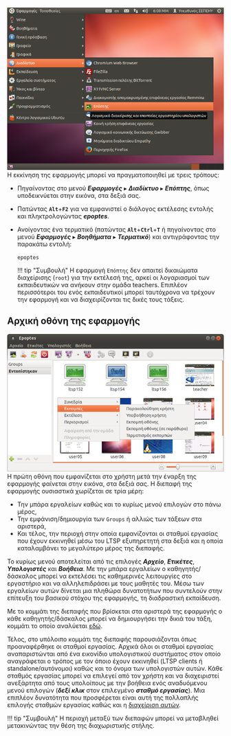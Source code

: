 [![](0.5.7_epoptes_start_menu.png)](0.5.7_epoptes_start_menu.png)
Η εκκίνηση της εφαρμογής μπορεί να πραγματοποιηθεί με τρεις τρόπους:

  - Πηγαίνοντας στο μενού
    ***Εφαρμογές*** ▸ ***Διαδίκτυο*** ▸ ***Επόπτης***,
    όπως υποδεικνύεται στην εικόνα, στα δεξιά σας.
  - Πατώντας **`Alt`**+**`F2`** για να εμφανιστεί ο διάλογος εκτέλεσης εντολής και
    πληκτρολογώντας ***epoptes***.
  - Ανοίγοντας ένα τερματικό (πατώντας **`Alt`**+**`Ctrl`**+**`T`** ή πηγαίνοντας στο μενού
    ***Εφαρμογές*** ▸ ***Βοηθήματα*** ▸ ***Τερματικό***) και
    αντιγράφοντας την παρακάτω εντολή:

    ```shell
    epoptes
    ```

    !!! tip "Συμβουλή"
        Η εφαρμογή `Επόπτης` δεν απαιτεί δικαιώματα διαχείρισης (`root`) για την εκτέλεσή της, αρκεί οι λογαριασμοί των εκπαιδευτικών να ανήκουν στην ομάδα teachers. Επιπλέον περισσότεροι του ενός εκπαιδευτικοί μπορεί ταυτόχρονα να τρέχουν την εφαρμογή και να διαχειρίζονται τις δικές τους τάξεις.

## Αρχική οθόνη της εφαρμογής

[![](0.5.7_epoptes_startup.png)](0.5.7_epoptes_startup.png)
Η πρώτη οθόνη που εμφανίζεται στο χρήστη μετά την έναρξη της εφαρμογής φαίνεται στην
εικόνα, στα δεξιά σας. Η διεπαφή της εφαρμογής ουσιαστικά χωρίζεται
σε τρία μέρη:

  - Την μπάρα εργαλείων καθώς και το κυρίως μενού επιλογών στο πάνω
    μέρος,
  - Την εμφάνιση/δημιουργία των `Groups` ή αλλιώς των τάξεων στα αριστερά,
  - Και τέλος, την περιοχή στην οποία εμφανίζονται οι σταθμοί εργασίας
    που έχουν εκκινηθεί μέσω του LTSP εξυπηρετητή στα δεξιά και η
    οποία καταλαμβάνει το μεγαλύτερο μέρος της διεπαφής.

Το κυρίως μενού αποτελείται από τις επιλογές ***Αρχείο***, ***Ετικέτες***,
***Υπολογιστές*** και ***Βοήθεια***. Με την μπάρα
εργαλείων ο καθηγητής/δάσκαλος μπορεί να εκτελέσει τις καθημερινές
λειτουργίες στο εργαστήριο και να αλληλεπιδράσει με τους μαθητές του.
Μέσω των εργαλείων αυτών δίνεται μια πληθώρα δυνατοτήτων που συντελούν
στην επίτευξη του βασικού στόχου της εφαρμογής, τη διαδραστική
εκπαίδευση.

Με το κομμάτι της διεπαφής που βρίσκεται στα αριστερά της εφαρμογής ο
κάθε καθηγητής/δάσκαλος μπορεί να δημιουργήσει την δικιά του τάξη,
κομμάτι το οποίο αναλύεται [εδώ](Δημιουργία_τάξης.md).

Τέλος, στο υπόλοιπο κομμάτι της διεπαφής παρουσιάζονται όπως
προαναφέρθηκε οι σταθμοί εργασίας. Αρχικά όλοι οι σταθμοί
εργασίας αναπαριστώνται από ένα εικονίδιο υπολογιστικού συστήματος
στον οποίο αναγράφεται ο τρόπος με τον όποιο έχουν εκκινηθεί
(LTSP clients ή standalone/αυτόνομοι) καθώς και το
όνομα των υπολογιστών αυτών. Κάθε σταθμός εργασίας μπορεί να
επιλεγεί από τον χρήστη και να διαχειριστεί ανεξάρτητα από τους
υπολοίπους με την βοήθεια ενός αναδυόμενου μενού επιλογών (***δεξί κλικ***
στον επιλεγμένο ***σταθμό εργασίας***). Μια επιπλέον δυνατότητα που
προσφέρεται είναι αυτή της πολλαπλής επιλογής σταθμών εργασίας
καθώς και η [διαχείριση αυτών](Διαχείριση_υπολογιστών.md).

!!! tip "Συμβουλή"
    Η περιοχή μεταξύ των διεπαφών μπορεί να μεταβληθεί μετακινώντας την θέση της διαχωριστικής στήλης.
